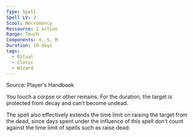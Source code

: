 ```yaml
---
Type: Spell
Spell LV: 2
Scool: Necromancy
Ressource: 1 action
Range: Touch
Components: V, S, M
Duration: 10 days
tags:
  - Ritual
  - Cleric
  - Wizard
---
```

Source: Player's Handbook

You touch a corpse or other remains. For the duration, the target is protected from decay and can’t become undead.

The spell also effectively extends the time limit on raising the target from the dead, since days spent under the influence of this spell don’t count against the time limit of spells such as raise dead.